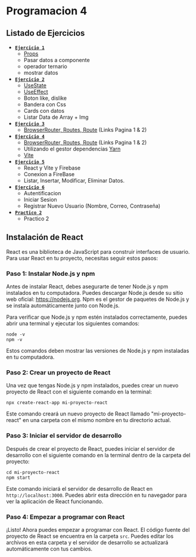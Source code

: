 # Programacion 4
## Listado de Ejercicios
* [**`Ejercicio 1`**](https://github.com/SamuelMer18/Programacion-4/tree/main/ejercicio1) 
  - [Props](https://react.dev/learn/passing-props-to-a-component) 
  - Pasar datos a componente
  - operador ternario 
  - mostrar datos
* [**`Ejercicio 2`**](https://github.com/SamuelMer18/Programacion-4/tree/main/ejercicio2)
  - [UseState](https://react.dev/reference/react/useState) 
  - [UseEffect](https://react.dev/reference/react/useEffect) 
  - Boton like, dislike
  - Bandera con Css 
  - Cards con datos 
  - Listar Data de Array + Img
* [**`Ejercicio 3`**](https://github.com/SamuelMer18/Programacion-4/tree/main/ejercicio3#readme) 
  - [BrowserRouter, Routes, Route](https://www.w3schools.com/react/react_router.asp) (Links Pagina 1 & 2)
* [**`Ejercicio 4`**](https://github.com/SamuelMer18/Programacion-4/tree/main/ejercicio4#readme)
  - [BrowserRouter, Routes, Route](https://www.w3schools.com/react/react_router.asp) (Links Pagina 1 & 2)
  - Utilizando el gestor dependencias [Yarn](https://yarnpkg.com/)
  - [Vite](https://vitejs.dev/)
* [**`Ejercicio 5`**](https://github.com/SamuelMer18/Programacion-4/tree/main/ejercicio5#readme) 
  - React y Vite y Firebase  
  - Conexion a FireBase
  - Listar, Insertar, Modificar, Eliminar Datos.
* [**`Ejercicio 6`**](https://github.com/SamuelMer18/Programacion-4/tree/main/ejercicio6#readme) 
  - Autentificacion
  - Iniciar Sesion
  - Registrar Nuevo Usuario (Nombre, Correo, Contraseña)
* [**`Practico 2`**](https://github.com/SamuelMer18/Programacion-4/tree/main/practico2)
  - Practico 2
## Instalación de React

React es una biblioteca de JavaScript para construir interfaces de usuario. Para usar React en tu proyecto, necesitas seguir estos pasos:

### Paso 1: Instalar Node.js y npm

Antes de instalar React, debes asegurarte de tener Node.js y npm instalados en tu computadora. Puedes descargar Node.js desde su sitio web oficial: https://nodejs.org. Npm es el gestor de paquetes de Node.js y se instala automáticamente junto con Node.js.

Para verificar que Node.js y npm estén instalados correctamente, puedes abrir una terminal y ejecutar los siguientes comandos:

```
node -v
npm -v
```

Estos comandos deben mostrar las versiones de Node.js y npm instaladas en tu computadora.

### Paso 2: Crear un proyecto de React 

Una vez que tengas Node.js y npm instalados, puedes crear un nuevo proyecto de React con el siguiente comando en la terminal:

```
npx create-react-app mi-proyecto-react
```

Este comando creará un nuevo proyecto de React llamado "mi-proyecto-react" en una carpeta con el mismo nombre en tu directorio actual.

### Paso 3: Iniciar el servidor de desarrollo

Después de crear el proyecto de React, puedes iniciar el servidor de desarrollo con el siguiente comando en la terminal dentro de la carpeta del proyecto:

```
cd mi-proyecto-react
npm start
```

Este comando iniciará el servidor de desarrollo de React en `http://localhost:3000`. Puedes abrir esta dirección en tu navegador para ver la aplicación de React funcionando.

### Paso 4: Empezar a programar con React

¡Listo! Ahora puedes empezar a programar con React. El código fuente del proyecto de React se encuentra en la carpeta `src`. Puedes editar los archivos en esta carpeta y el servidor de desarrollo se actualizará automáticamente con tus cambios.

